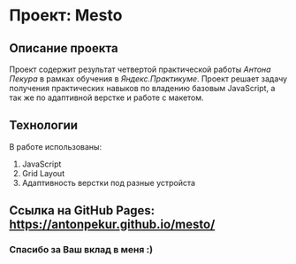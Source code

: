 # Проект: Mesto

## Описание проекта
Проект содержит результат четвертой практической работы *Антона Пекура* в рамках обучения в *Яндекс.Практикуме*.
Проект решает задачу получения практических навыков по владению базовым JavaScript, а так же по адаптивной верстке и работе с макетом.

## Технологии
В работе использованы:
1. JavaScript
2. Grid Layout
3. Адаптивность верстки под разные устройста

## Ссылка на GitHub Pages: https://antonpekur.github.io/mesto/

### Спасибо за Ваш вклад в меня :)
